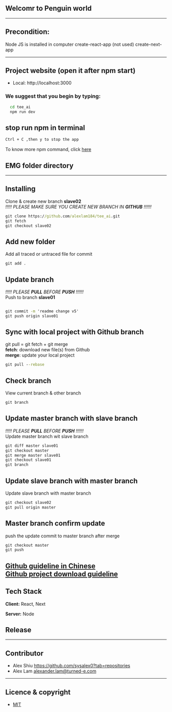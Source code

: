 


## Welcomr to Penguin world



---
## Precondition:
Node JS is installed in computer
create-react-app  (not used)
create-next-app


---

## Project website (open it after npm start)
  - Local:            http://localhost:3000        


### We suggest that you begin by typing:
```bat
  cd tee_ai
  npm run dev
```

## stop run npm in terminal 
```bat
Ctrl + C ,then y to stop the app

```
To know more npm command, click [here](react_guide_readme.md)





## EMG folder directory



---

## Installing 
Clone & create new branch  **slave02** </br>
*!!!!! PLEASE MAKE SURE YOU CREATE NEW BRANCH IN **GITHUB** !!!!!!*

```bat
git clone https://github.com/alexlam184/tee_ai.git
git fetch 
git checkout slave02

```
## Add new folder
Add  all traced or untraced file for commit
```bat
git add .
```


## Update branch 
*!!!!! PLEASE **PULL** BEFORE **PUSH** !!!!!!* </br>
Push to branch **slave01**
```bat

git commit -m 'readme change v5'
git push origin slave01 
```

## Sync with local project with Github branch 
git pull = git fetch + git merge </br>
**fetch**: download new file(s) from Github </br>
**merge**: update your local project </br>

```bat
git pull --rebase
```
## Check branch
View current branch & other branch
```bat
git branch
```
## Update master branch with slave branch
*!!!!! PLEASE **PULL** BEFORE **PUSH** !!!!!!* </br>
Update master branch wit slave branch
```bat
git diff master slave01
git checkout master
git merge master slave01
git checkout slave01
git branch
```

## Update slave branch with master branch
Update slave branch with master branch
```bat
git checkout slave02
git pull origin master
```

## Master branch confirm update
push the update commit to master branch after merge
```bat
git checkout master
git push
```


[Github guideline in Chinese](https://gitbook.tw/chapters/github/pull-from-github.html) </br>
[Github project download guideline](https://support.atlassian.com/bitbucket-cloud/docs/clone-and-make-a-change-on-a-new-branch/)
---

## Tech Stack

**Client:** React, Next

**Server:** Node

## Release


---
## Contributor
- Alex Shiu <https://github.com/sysalex0?tab=repositories>
- Alex Lam <alexander.lam@turned-e.com>



---

## Licence & copyright
- [MIT](https://choosealicense.com/licenses/mit/)



